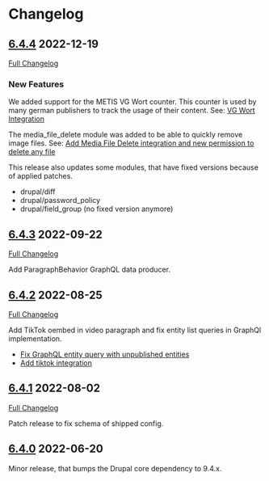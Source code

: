 # Changelog

## [6.4.4](https://github.com/thunder/thunder-distribution/tree/6.4.4) 2022-12-19

[Full Changelog](https://github.com/thunder/thunder-distribution/compare/6.4.3...6.4.4)

### New Features

We added support for the METIS VG Wort counter. This counter is used by many german publishers to track the usage of
their content.
See: [VG Wort Integration](https://www.drupal.org/project/vgwort)

The media_file_delete module was added to be able to quickly remove image files.
See: [Add Media File Delete integration and new permission to delete any file](https://www.drupal.org/project/thunder/issues/3319701)

This release also updates some modules, that have fixed versions because of applied patches.

* drupal/diff
* drupal/password_policy
* drupal/field_group (no fixed version anymore)

## [6.4.3](https://github.com/thunder/thunder-distribution/tree/6.4.3) 2022-09-22

[Full Changelog](https://github.com/thunder/thunder-distribution/compare/6.4.2...6.4.3)

Add ParagraphBehavior GraphQL data producer.

## [6.4.2](https://github.com/thunder/thunder-distribution/tree/6.4.2) 2022-08-25

[Full Changelog](https://github.com/thunder/thunder-distribution/compare/6.4.1...6.4.2)

Add TikTok oembed in video paragraph and fix entity list queries in GraphQl implementation.

- [Fix GraphQL entity query with unpublished entities](https://www.drupal.org/node/3305447)
- [Add tiktok integration](https://www.drupal.org/node/3305451)

## [6.4.1](https://github.com/thunder/thunder-distribution/tree/6.4.1) 2022-08-02

[Full Changelog](https://github.com/thunder/thunder-distribution/compare/6.4.0...6.4.1)

Patch release to fix schema of shipped config.

## [6.4.0](https://github.com/thunder/thunder-distribution/tree/6.4.0) 2022-06-20

Minor release, that bumps the Drupal core dependency to 9.4.x.
